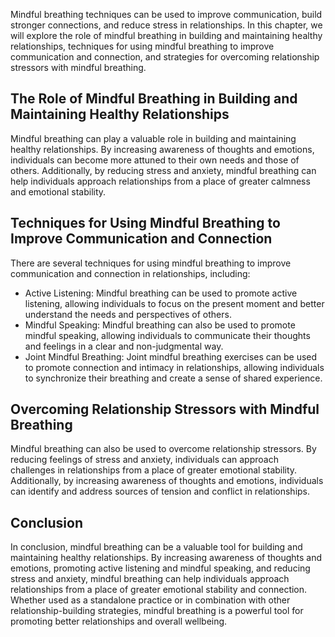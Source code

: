 
Mindful breathing techniques can be used to improve communication, build stronger connections, and reduce stress in relationships. In this chapter, we will explore the role of mindful breathing in building and maintaining healthy relationships, techniques for using mindful breathing to improve communication and connection, and strategies for overcoming relationship stressors with mindful breathing.

The Role of Mindful Breathing in Building and Maintaining Healthy Relationships
-------------------------------------------------------------------------------

Mindful breathing can play a valuable role in building and maintaining healthy relationships. By increasing awareness of thoughts and emotions, individuals can become more attuned to their own needs and those of others. Additionally, by reducing stress and anxiety, mindful breathing can help individuals approach relationships from a place of greater calmness and emotional stability.

Techniques for Using Mindful Breathing to Improve Communication and Connection
------------------------------------------------------------------------------

There are several techniques for using mindful breathing to improve communication and connection in relationships, including:

* Active Listening: Mindful breathing can be used to promote active listening, allowing individuals to focus on the present moment and better understand the needs and perspectives of others.
* Mindful Speaking: Mindful breathing can also be used to promote mindful speaking, allowing individuals to communicate their thoughts and feelings in a clear and non-judgmental way.
* Joint Mindful Breathing: Joint mindful breathing exercises can be used to promote connection and intimacy in relationships, allowing individuals to synchronize their breathing and create a sense of shared experience.

Overcoming Relationship Stressors with Mindful Breathing
--------------------------------------------------------

Mindful breathing can also be used to overcome relationship stressors. By reducing feelings of stress and anxiety, individuals can approach challenges in relationships from a place of greater emotional stability. Additionally, by increasing awareness of thoughts and emotions, individuals can identify and address sources of tension and conflict in relationships.

Conclusion
----------

In conclusion, mindful breathing can be a valuable tool for building and maintaining healthy relationships. By increasing awareness of thoughts and emotions, promoting active listening and mindful speaking, and reducing stress and anxiety, mindful breathing can help individuals approach relationships from a place of greater emotional stability and connection. Whether used as a standalone practice or in combination with other relationship-building strategies, mindful breathing is a powerful tool for promoting better relationships and overall wellbeing.


